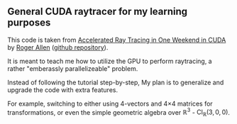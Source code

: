 ## General CUDA raytracer for my learning purposes

This code is taken from [Accelerated Ray Tracing in One Weekend in CUDA](developer.nvidia.com/blog/accelerated-ray-tracing-cuda) by [Roger Allen](https://developer.nvidia.com/blog/author/rallen/) ([github repository](https://github.com/RayTracing/InOneWeekend)).

It is meant to teach me how to utilize the GPU to perform raytracing, a rather "emberassly parallelizeable" problem.

Instead of following the tutorial step-by-step, My plan is to generalize and upgrade the code with extra features.

For example, switching to either using 4-vectors and 4×4 matrices for transformations, or even the simple geometric algebra over $\mathbb{R}^{3}$ - $\text{Cl}_{\mathbb{R}}\left(3,0,0\right)$.
